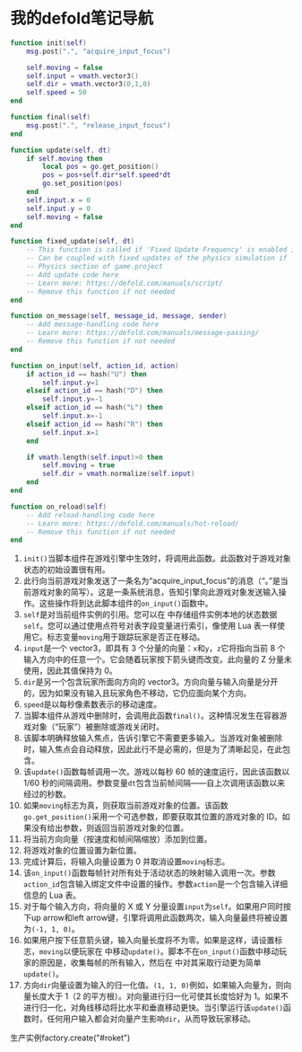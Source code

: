 # 我的defold笔记导航

```lua
function init(self)
	msg.post(".", "acquire_input_focus")

	self.moving = false
	self.input = vmath.vector3()
	self.dir = vmath.vector3(0,1,0)
	self.speed = 50
end

function final(self)
	msg.post(".", "release_input_focus")
end

function update(self, dt)
	if self.moving then
		local pos = go.get_position()
		pos = pos+self.dir*self.speed*dt
		go.set_position(pos)
	end
	self.input.x = 0
	self.input.y = 0
	self.moving = false
end

function fixed_update(self, dt)
	-- This function is called if 'Fixed Update Frequency' is enabled in the Engine section of game.project
	-- Can be coupled with fixed updates of the physics simulation if 'Use Fixed Timestep' is enabled in
	-- Physics section of game.project
	-- Add update code here
	-- Learn more: https://defold.com/manuals/script/
	-- Remove this function if not needed
end

function on_message(self, message_id, message, sender)
	-- Add message-handling code here
	-- Learn more: https://defold.com/manuals/message-passing/
	-- Remove this function if not needed
end

function on_input(self, action_id, action)
	if action_id == hash("U") then
		self.input.y=1
	elseif action_id == hash("D") then
		self.input.y=-1	
	elseif action_id == hash("L") then
		self.input.x=-1	
	elseif action_id == hash("R") then
		self.input.x=1	
	end

	if vmath.length(self.input)>0 then
		self.moving = true
		self.dir = vmath.normalize(self.input)
	end
end

function on_reload(self)
	-- Add reload-handling code here
	-- Learn more: https://defold.com/manuals/hot-reload/
	-- Remove this function if not needed
end

```

1. `init()`当脚本组件在游戏引擎中生效时，将调用此函数。此函数对于游戏对象状态的初始设置很有用。
2. 此行向当前游戏对象发送了一条名为“acquire_input_focus”的消息（“。”是当前游戏对象的简写）。这是一条系统消息，告知引擎向此游戏对象发送输入操作。这些操作将到达此脚本组件的`on_input()`函数中。
3. `self`是对当前组件实例的引用。您可以在 中存储组件实例本地的状态数据`self`。您可以通过使用点符号对表字段变量进行索引，像使用 Lua 表一样使用它。标志变量`moving`用于跟踪玩家是否正在移动。
4. `input`是一个 vector3，即具有 3 个分量的向量：`x`和`y`，`z`它将指向当前 8 个输入方向中的任意一个。它会随着玩家按下箭头键而改变。此向量的 Z 分量未使用，因此其值保持为 0。
5. `dir`是另一个包含玩家所面向方向的 vector3。方向向量与输入向量是分开的，因为如果没有输入且玩家角色不移动，它仍应面向某个方向。
6. `speed`是以每秒像素数表示的移动速度。
7. 当脚本组件从游戏中删除时，会调用此函数`final()`。这种情况发生在容器游戏对象（“玩家”）被删除或游戏关闭时。
8. 该脚本明确释放输入焦点，告诉引擎它不需要更多输入。当游戏对象被删除时，输入焦点会自动释放，因此此行不是必需的，但是为了清晰起见，在此包含。
9. 该`update()`函数每帧调用一次。游戏以每秒 60 帧的速度运行，因此该函数以 1/60 秒的间隔调用。参数变量`dt`包含当前帧间隔——自上次调用该函数以来经过的秒数。
10. 如果`moving`标志为真，则获取当前游戏对象的位置。该函数`go.get_position()`采用一个可选参数，即要获取其位置的游戏对象的 ID。如果没有给出参数，则返回当前游戏对象的位置。
11. 将当前方向向量（按速度和帧间隔缩放）添加到位置。
12. 将游戏对象的位置设置为新位置。
13. 完成计算后，将输入向量设置为 0 并取消设置`moving`标志。
14. 该`on_input()`函数每帧针对所有处于活动状态的映射输入调用一次。参数`action_id`包含输入绑定文件中设置的操作。参数`action`是一个包含输入详细信息的 Lua 表。
15. 对于每个输入方向，将向量的 X 或 Y 分量设置`input`为`self`。如果用户同时按下up arrow和left arrow键，引擎将调用此函数两次，输入向量最终将被设置为`(-1, 1, 0)`。
16. 如果用户按下任意箭头键，输入向量长度将不为零。如果是这样，请设置标志，`moving`以便玩家在 中移动`update()`。脚本不在`on_input()`函数中移动玩家的原因是，收集每帧的所有输入，然后在 中对其采取行动更为简单`update()`。
17. 方向`dir`向量设置为输入的归一化值。`(1, 1, 0)`例如，如果输入向量为，则向量长度大于 1（2 的平方根）。对向量进行归一化可使其长度恰好为 1。如果不进行归一化，对角线移动将比水平和垂直移动更快。当引擎运行该`update()`函数时，任何用户输入都会对向量产生影响`dir`，从而导致玩家移动。



生产实例factory.create("#roket")